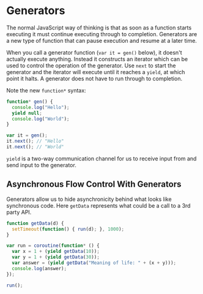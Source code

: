 # Generators

The normal JavaScript way of thinking is that as soon as a function starts executing it must continue executing through to completion. Generators are a new type of function that can pause execution and resume at a later time.

When you call a generator function (`var it = gen()` below), it doesn't actually execute anything. Instead it constructs an iterator which can be used to control the operation of the generator. Use `next` to start the generator and the iterator will execute until it reaches a `yield`, at which point it halts. A generator does not have to run through to completion.

Note the new `function*` syntax:

```javascript
function* gen() {
  console.log("Hello");
  yield null;
  console.log("World");
}

var it = gen();
it.next(); // "Hello"
it.next(); // "World"
```

`yield` is a two-way communication channel for us to receive input from and send input to the generator.

## Asynchronous Flow Control With Generators

Generators allow us to hide asynchronicity behind what looks like synchronous code. Here `getData` represents what could be a call to a 3rd party API.

```javascript
function getData(d) {
  setTimeout(function() { run(d); }, 1000);
}

var run = coroutine(function* () {
  var x = 1 + (yield getData(10));
  var y = 1 + (yield getData(30));
  var answer = (yield getData("Meaning of life: " + (x + y)));
  console.log(answer);
});

run();
```

